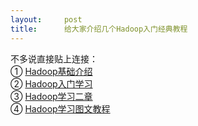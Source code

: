 ```yaml
---
layout:     post
title:      给大家介绍几个Hadoop入门经典教程
---
```

<div id="article_content" class="article_content clearfix csdn-tracking-statistics" data-pid="blog" data-mod="popu_307" data-dsm="post">
								            <div id="content_views" class="markdown_views prism-atom-one-dark">
							<!-- flowchart 箭头图标 勿删 -->
							<svg xmlns="http://www.w3.org/2000/svg" style="display: none;"><path stroke-linecap="round" d="M5,0 0,2.5 5,5z" id="raphael-marker-block" style="-webkit-tap-highlight-color: rgba(0, 0, 0, 0);"></path></svg>
							<p>不多说直接贴上连接： <br>
①  <a href="http://blessht.iteye.com/blog/2095675" rel="nofollow">Hadoop基础介绍</a> <br>
②  <a href="http://www.cnblogs.com/zjfstudio/p/3859704.html" rel="nofollow">Hadoop入门学习</a> <br>
③  <a href="http://blog.csdn.net/whl632359961/article/details/51678893" rel="nofollow">Hadoop学习二章</a> <br>
④  <a href="http://www.aboutyun.com/thread-6780-1-1.html" rel="nofollow">Hadoop学习图文教程</a></p>            </div>
						<link href="https://csdnimg.cn/release/phoenix/mdeditor/markdown_views-9e5741c4b9.css" rel="stylesheet">
                </div>